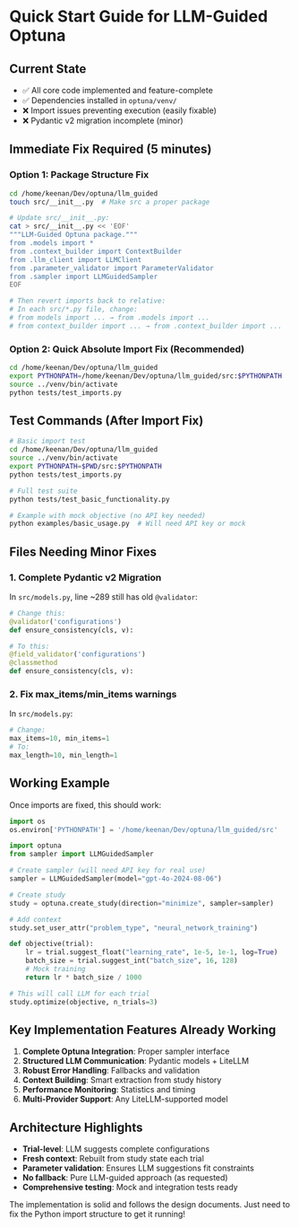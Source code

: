 # Quick Start Guide for LLM-Guided Optuna

## Current State
- ✅ All core code implemented and feature-complete
- ✅ Dependencies installed in `optuna/venv/`
- ❌ Import issues preventing execution (easily fixable)
- ❌ Pydantic v2 migration incomplete (minor)

## Immediate Fix Required (5 minutes)

### Option 1: Package Structure Fix
```bash
cd /home/keenan/Dev/optuna/llm_guided
touch src/__init__.py  # Make src a proper package

# Update src/__init__.py:
cat > src/__init__.py << 'EOF'
"""LLM-Guided Optuna package."""
from .models import *
from .context_builder import ContextBuilder
from .llm_client import LLMClient
from .parameter_validator import ParameterValidator
from .sampler import LLMGuidedSampler
EOF

# Then revert imports back to relative:
# In each src/*.py file, change:
# from models import ... → from .models import ...
# from context_builder import ... → from .context_builder import ...
```

### Option 2: Quick Absolute Import Fix (Recommended)
```bash
cd /home/keenan/Dev/optuna/llm_guided
export PYTHONPATH=/home/keenan/Dev/optuna/llm_guided/src:$PYTHONPATH
source ../venv/bin/activate
python tests/test_imports.py
```

## Test Commands (After Import Fix)

```bash
# Basic import test
cd /home/keenan/Dev/optuna/llm_guided
source ../venv/bin/activate
export PYTHONPATH=$PWD/src:$PYTHONPATH
python tests/test_imports.py

# Full test suite
python tests/test_basic_functionality.py

# Example with mock objective (no API key needed)
python examples/basic_usage.py  # Will need API key or mock
```

## Files Needing Minor Fixes

### 1. Complete Pydantic v2 Migration
In `src/models.py`, line ~289 still has old `@validator`:
```python
# Change this:
@validator('configurations')
def ensure_consistency(cls, v):

# To this:
@field_validator('configurations')
@classmethod
def ensure_consistency(cls, v):
```

### 2. Fix max_items/min_items warnings
In `src/models.py`:
```python
# Change:
max_items=10, min_items=1
# To:
max_length=10, min_length=1
```

## Working Example

Once imports are fixed, this should work:

```python
import os
os.environ['PYTHONPATH'] = '/home/keenan/Dev/optuna/llm_guided/src'

import optuna
from sampler import LLMGuidedSampler

# Create sampler (will need API key for real use)
sampler = LLMGuidedSampler(model="gpt-4o-2024-08-06")

# Create study
study = optuna.create_study(direction="minimize", sampler=sampler)

# Add context
study.set_user_attr("problem_type", "neural_network_training")

def objective(trial):
    lr = trial.suggest_float("learning_rate", 1e-5, 1e-1, log=True)
    batch_size = trial.suggest_int("batch_size", 16, 128)
    # Mock training
    return lr * batch_size / 1000

# This will call LLM for each trial
study.optimize(objective, n_trials=3)
```

## Key Implementation Features Already Working

1. **Complete Optuna Integration**: Proper sampler interface
2. **Structured LLM Communication**: Pydantic models + LiteLLM
3. **Robust Error Handling**: Fallbacks and validation
4. **Context Building**: Smart extraction from study history
5. **Performance Monitoring**: Statistics and timing
6. **Multi-Provider Support**: Any LiteLLM-supported model

## Architecture Highlights

- **Trial-level**: LLM suggests complete configurations
- **Fresh context**: Rebuilt from study state each trial
- **Parameter validation**: Ensures LLM suggestions fit constraints
- **No fallback**: Pure LLM-guided approach (as requested)
- **Comprehensive testing**: Mock and integration tests ready

The implementation is solid and follows the design documents. Just need to fix the Python import structure to get it running!